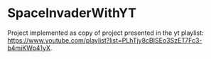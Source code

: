 # SpaceInvaderWithYT
Project implemented as copy of project presented in the yt playlist:
https://www.youtube.com/playlist?list=PLhTjy8cBISEo3SzET7Fc3-b4miKWp41yX.